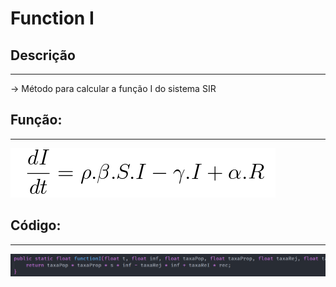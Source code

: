# Function I

## Descrição ##
-------------------------
-> Método para calcular a função I do sistema SIR

## Função: ##
-------------------------
![functionI](../Imagens/functionI.png)

## Código: ##
-------------------------

![I](../Imagens/I.png)